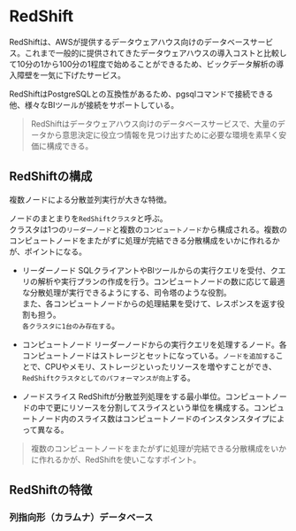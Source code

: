 # RedShift
RedShiftは、AWSが提供するデータウェアハウス向けのデータベースサービス。これまで一般的に提供されてきたデータウェアハウスの導入コストと比較して10分の1から100分の1程度で始めることができるため、ビックデータ解析の導入障壁を一気に下げたサービス。

RedShiftはPostgreSQLとの互換性があるため、pgsqlコマンドで接続できる他、様々なBIツールが接続をサポートしている。

> RedShiftはデータウェアハウス向けのデータベースサービスで、大量のデータから意思決定に役立つ情報を見つけ出すために必要な環境を素早く安価に構成できる。

## RedShiftの構成
複数ノードによる分散並列実行が大きな特徴。

ノードのまとまりを`RedShiftクラスタ`と呼ぶ。  
クラスタは1つの`リーダーノード`と複数の`コンピュートノード`から構成される。複数のコンピュートノードをまたがずに処理が完結できる分散構成をいかに作れるかが、ポイントになる。

- リーダーノード
SQLクライアントやBIツールからの実行クエリを受付、クエリの解析や実行プランの作成を行う。コンピュートノードの数に応じて最適な分散処理が実行できるようにする、司令塔のような役割。  
また、各コンピュートノードからの処理結果を受けて、レスポンスを返す役割も担う。  
`各クラスタに1台のみ存在する`。

- コンピュートノード
リーダーノードからの実行クエリを処理するノード。各コンピュートノードはストレージとセットになっている。`ノードを追加する`ことで、CPUやメモリ、ストレージといったリソースを増やすことができ、`RedShiftクラスタとしてのパフォーマンスが向上`する。

- ノードスライス
RedShiftが分散並列処理をする最小単位。コンピュートノードの中で更にリソースを分割してスライスという単位を構成する。コンピュートノード内のスライス数はコンピュートノードのインスタンスタイプによって異なる。

> 複数のコンピュートノードをまたがずに処理が完結できる分散構成をいかに作れるかが、RedShiftを使いこなすポイント。

## RedShiftの特徴
### 列指向形（カラムナ）データベース



